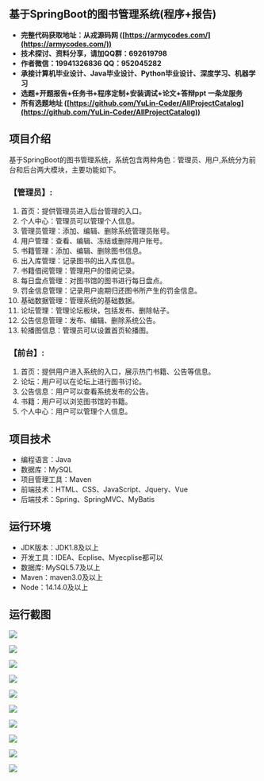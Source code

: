 ## 基于SpringBoot的图书管理系统(程序+报告)

- <b>完整代码获取地址：从戎源码网 ([https://armycodes.com/](https://armycodes.com/))</b>
- <b>技术探讨、资料分享，请加QQ群：692619798</b> 
- <b>作者微信：19941326836  QQ：952045282</b> 
- <b>承接计算机毕业设计、Java毕业设计、Python毕业设计、深度学习、机器学习</b>
- <b>选题+开题报告+任务书+程序定制+安装调试+论文+答辩ppt 一条龙服务</b>
- <b>所有选题地址 ([https://github.com/YuLin-Coder/AllProjectCatalog](https://github.com/YuLin-Coder/AllProjectCatalog)) </b>

## 项目介绍
基于SpringBoot的图书管理系统，系统包含两种角色：管理员、用户,系统分为前台和后台两大模块，主要功能如下。

### 【管理员】:
1. 首页：提供管理员进入后台管理的入口。
2. 个人中心：管理员可以管理个人信息。
3. 管理员管理：添加、编辑、删除系统管理员账号。
4. 用户管理：查看、编辑、冻结或删除用户账号。
5. 书籍管理：添加、编辑、删除图书信息。
6. 出入库管理：记录图书的出入库信息。
7. 书籍借阅管理：管理用户的借阅记录。
8. 每日盘点管理：对图书馆的图书进行每日盘点。
9. 罚金信息管理：记录用户逾期归还图书所产生的罚金信息。
10. 基础数据管理：管理系统的基础数据。
11. 论坛管理：管理论坛板块，包括发布、删除帖子。
12. 公告信息管理：发布、编辑、删除系统公告。
13. 轮播图信息：管理员可以设置首页轮播图。

### 【前台】:
1. 首页：提供用户进入系统的入口，展示热门书籍、公告等信息。
2. 论坛：用户可以在论坛上进行图书讨论。
3. 公告信息：用户可以查看系统发布的公告。
4. 书籍：用户可以浏览图书馆的书籍。
5. 个人中心：用户可以管理个人信息。

## 项目技术
- 编程语言：Java
- 数据库：MySQL
- 项目管理工具：Maven
- 前端技术：HTML、CSS、JavaScript、Jquery、Vue
- 后端技术：Spring、SpringMVC、MyBatis

## 运行环境
- JDK版本：JDK1.8及以上
- 开发工具：IDEA、Ecplise、Myecplise都可以
- 数据库: MySQL5.7及以上
- Maven：maven3.0及以上
- Node：14.14.0及以上

## 运行截图
![](screenshot/1.png)

![](screenshot/2.png)

![](screenshot/3.png)

![](screenshot/4.png)

![](screenshot/5.png)

![](screenshot/6.png)

![](screenshot/7.png)

![](screenshot/8.png)

![](screenshot/9.png)

![](screenshot/10.png)
